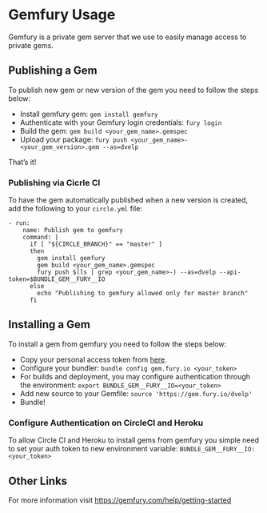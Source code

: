 # Gemfury Usage

Gemfury is a private gem server that we use to easily manage access to private gems.

## Publishing a Gem

To publish new gem or new version of the gem you need to follow the steps below:

- Install gemfury gem: `gem install gemfury`
- Authenticate with your Gemfury login credentials:  `fury login`
- Build the gem: `gem build <your_gem_name>.gemspec`
- Upload your package: `fury push <your_gem_name>-<your_gem_version>.gem --as=dvelp`

That’s it!

### Publishing via Cicrle CI

To have the gem automatically published when a new version is created, add the following to your `circle.yml` file:

```
- run:
    name: Publish gem to gemfury
    command: |
      if [ "${CIRCLE_BRANCH}" == "master" ]
      then
        gem install gemfury
        gem build <your_gem_name>.gemspec
        fury push $(ls | grep <your_gem_name>-) --as=dvelp --api-token=$BUNDLE_GEM__FURY__IO
      else
        echo "Publishing to gemfury allowed only for master branch"
      fi
```

## Installing a Gem

To install a gem from gemfury you need to follow the steps below:

- Copy your personal access token from [here](https://manage.fury.io/manage/dvelp/tokens).
- Configure your bundler: `bundle config gem.fury.io <your_token>`
- For builds and deployment, you may configure authentication through the environment: `export BUNDLE_GEM__FURY__IO=<your_token>`
- Add new source to your Gemfile: `source 'https://gem.fury.io/dvelp'`
- Bundle!

### Configure Authentication on CircleCI and Heroku

To allow Circle CI and Heroku to install gems from gemfury you simple need to set your auth token to new environment variable: `BUNDLE_GEM__FURY__IO: <your_token>`

## Other Links

For more information visit https://gemfury.com/help/getting-started
